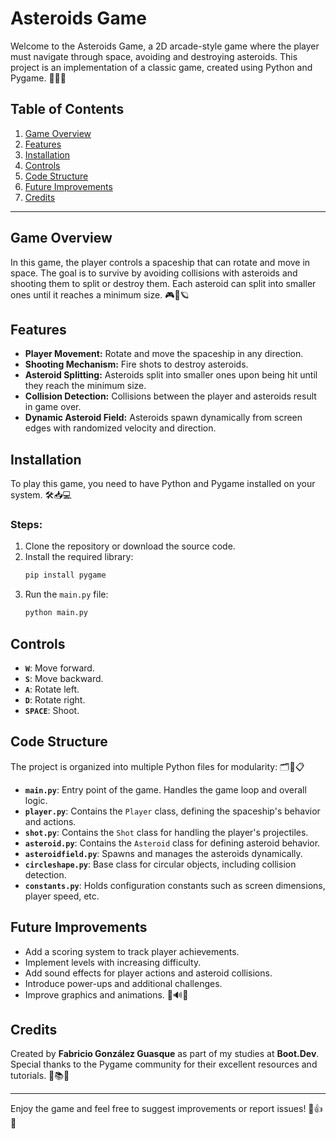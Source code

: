 # Asteroids Game

Welcome to the Asteroids Game, a 2D arcade-style game where the player must navigate through space, avoiding and destroying asteroids. This project is an implementation of a classic game, created using Python and Pygame. 🚀🌟✨

## Table of Contents

1. [Game Overview](#game-overview)
2. [Features](#features)
3. [Installation](#installation)
4. [Controls](#controls)
5. [Code Structure](#code-structure)
6. [Future Improvements](#future-improvements)
7. [Credits](#credits)

---

## Game Overview

In this game, the player controls a spaceship that can rotate and move in space. The goal is to survive by avoiding collisions with asteroids and shooting them to split or destroy them. Each asteroid can split into smaller ones until it reaches a minimum size. 🎮🌌🪐

## Features

- **Player Movement:** Rotate and move the spaceship in any direction.
- **Shooting Mechanism:** Fire shots to destroy asteroids.
- **Asteroid Splitting:** Asteroids split into smaller ones upon being hit until they reach the minimum size.
- **Collision Detection:** Collisions between the player and asteroids result in game over.
- **Dynamic Asteroid Field:** Asteroids spawn dynamically from screen edges with randomized velocity and direction.

## Installation

To play this game, you need to have Python and Pygame installed on your system. 🛠️📥💻

### Steps:
1. Clone the repository or download the source code.
2. Install the required library:
   ```bash
   pip install pygame
   ```
3. Run the `main.py` file:
   ```bash
   python main.py
   ```

## Controls

- **`W`**: Move forward.
- **`S`**: Move backward.
- **`A`**: Rotate left.
- **`D`**: Rotate right.
- **`SPACE`**: Shoot.

## Code Structure

The project is organized into multiple Python files for modularity: 🗂️📜📋

- **`main.py`**: Entry point of the game. Handles the game loop and overall logic.
- **`player.py`**: Contains the `Player` class, defining the spaceship's behavior and actions.
- **`shot.py`**: Contains the `Shot` class for handling the player's projectiles.
- **`asteroid.py`**: Contains the `Asteroid` class for defining asteroid behavior.
- **`asteroidfield.py`**: Spawns and manages the asteroids dynamically.
- **`circleshape.py`**: Base class for circular objects, including collision detection.
- **`constants.py`**: Holds configuration constants such as screen dimensions, player speed, etc.

## Future Improvements

- Add a scoring system to track player achievements.
- Implement levels with increasing difficulty.
- Add sound effects for player actions and asteroid collisions.
- Introduce power-ups and additional challenges.
- Improve graphics and animations. 🎯🔊🎨

## Credits

Created by **Fabricio González Guasque** as part of my studies at **Boot.Dev**. Special thanks to the Pygame community for their excellent resources and tutorials. 🙌📚✨

---

Enjoy the game and feel free to suggest improvements or report issues! 🌟👍🚀

